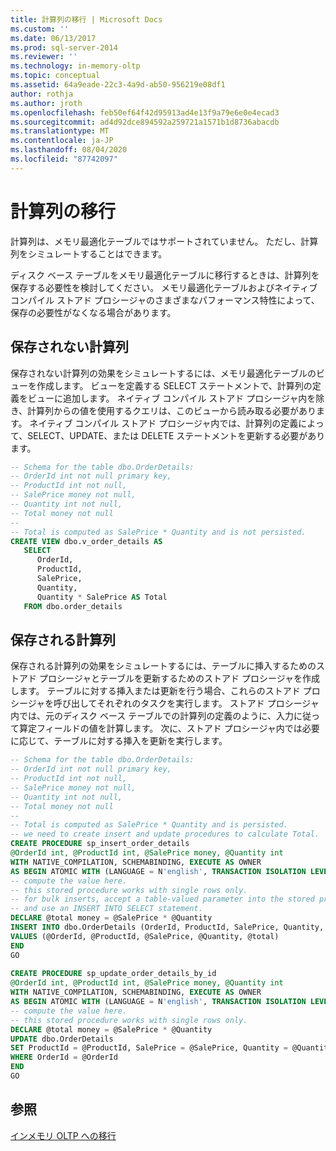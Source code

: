 ```yaml
---
title: 計算列の移行 | Microsoft Docs
ms.custom: ''
ms.date: 06/13/2017
ms.prod: sql-server-2014
ms.reviewer: ''
ms.technology: in-memory-oltp
ms.topic: conceptual
ms.assetid: 64a9eade-22c3-4a9d-ab50-956219e08df1
author: rothja
ms.author: jroth
ms.openlocfilehash: feb50ef64f42d95913ad4e13f9a79e6e0e4ecad3
ms.sourcegitcommit: ad4d92dce894592a259721a1571b1d8736abacdb
ms.translationtype: MT
ms.contentlocale: ja-JP
ms.lasthandoff: 08/04/2020
ms.locfileid: "87742097"
---
```

# <a name="migrating-computed-columns"></a>計算列の移行
  計算列は、メモリ最適化テーブルではサポートされていません。 ただし、計算列をシミュレートすることはできます。  
  
 ディスク ベース テーブルをメモリ最適化テーブルに移行するときは、計算列を保存する必要性を検討してください。 メモリ最適化テーブルおよびネイティブ コンパイル ストアド プロシージャのさまざまなパフォーマンス特性によって、保存の必要性がなくなる場合があります。  
  
## <a name="non-persisted-computed-columns"></a>保存されない計算列  
 保存されない計算列の効果をシミュレートするには、メモリ最適化テーブルのビューを作成します。 ビューを定義する SELECT ステートメントで、計算列の定義をビューに追加します。 ネイティブ コンパイル ストアド プロシージャ内を除き、計算列からの値を使用するクエリは、このビューから読み取る必要があります。 ネイティブ コンパイル ストアド プロシージャ内では、計算列の定義によって、SELECT、UPDATE、または DELETE ステートメントを更新する必要があります。  
  
```sql  
-- Schema for the table dbo.OrderDetails:  
-- OrderId int not null primary key,  
-- ProductId int not null,  
-- SalePrice money not null,  
-- Quantity int not null,  
-- Total money not null  
--  
-- Total is computed as SalePrice * Quantity and is not persisted.  
CREATE VIEW dbo.v_order_details AS  
   SELECT  
      OrderId,  
      ProductId,  
      SalePrice,  
      Quantity,  
      Quantity * SalePrice AS Total  
   FROM dbo.order_details  
```  
  
## <a name="persisted-computed-columns"></a>保存される計算列  
 保存される計算列の効果をシミュレートするには、テーブルに挿入するためのストアド プロシージャとテーブルを更新するためのストアド プロシージャを作成します。 テーブルに対する挿入または更新を行う場合、これらのストアド プロシージャを呼び出してそれぞれのタスクを実行します。 ストアド プロシージャ内では、元のディスク ベース テーブルでの計算列の定義のように、入力に従って算定フィールドの値を計算します。 次に、ストアド プロシージャ内では必要に応じて、テーブルに対する挿入を更新を実行します。  
  
```sql  
-- Schema for the table dbo.OrderDetails:  
-- OrderId int not null primary key,  
-- ProductId int not null,  
-- SalePrice money not null,  
-- Quantity int not null,  
-- Total money not null  
--  
-- Total is computed as SalePrice * Quantity and is persisted.  
-- we need to create insert and update procedures to calculate Total.  
CREATE PROCEDURE sp_insert_order_details   
@OrderId int, @ProductId int, @SalePrice money, @Quantity int  
WITH NATIVE_COMPILATION, SCHEMABINDING, EXECUTE AS OWNER  
AS BEGIN ATOMIC WITH (LANGUAGE = N'english', TRANSACTION ISOLATION LEVEL = SNAPSHOT)  
-- compute the value here.   
-- this stored procedure works with single rows only.  
-- for bulk inserts, accept a table-valued parameter into the stored procedure  
-- and use an INSERT INTO SELECT statement.  
DECLARE @total money = @SalePrice * @Quantity  
INSERT INTO dbo.OrderDetails (OrderId, ProductId, SalePrice, Quantity, Total)  
VALUES (@OrderId, @ProductId, @SalePrice, @Quantity, @total)  
END  
GO  
  
CREATE PROCEDURE sp_update_order_details_by_id  
@OrderId int, @ProductId int, @SalePrice money, @Quantity int  
WITH NATIVE_COMPILATION, SCHEMABINDING, EXECUTE AS OWNER  
AS BEGIN ATOMIC WITH (LANGUAGE = N'english', TRANSACTION ISOLATION LEVEL = SNAPSHOT)  
-- compute the value here.   
-- this stored procedure works with single rows only.  
DECLARE @total money = @SalePrice * @Quantity  
UPDATE dbo.OrderDetails   
SET ProductId = @ProductId, SalePrice = @SalePrice, Quantity = @Quantity, Total = @total  
WHERE OrderId = @OrderId  
END  
GO  
```  
  
## <a name="see-also"></a>参照  
 [インメモリ OLTP への移行](migrating-to-in-memory-oltp.md)  
  
  
